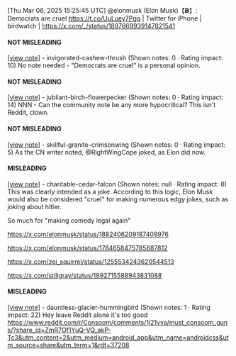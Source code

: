 [Thu Mar 06, 2025 15:25:45 UTC] @elonmusk (Elon Musk)【𝗕】: Democrats are cruel https://t.co/UuLuey7Pgq | Twitter for iPhone | birdwatch | https://x.com/_/status/1897669939147821541

#### NOT MISLEADING

[[view note]](https://x.com/i/birdwatch/n/1897694693414097343) - invigorated-cashew-thrush (Shown notes: 0 · Rating impact: 10)
No note needed - "Democrats are cruel" is a personal opinion.

#### NOT MISLEADING

[[view note]](https://x.com/i/birdwatch/n/1897688628769284496) - jubilant-birch-flowerpecker (Shown notes: 0 · Rating impact: 14)
NNN - Can the community note be any more hypocritical? This isn't Reddit, clown.

#### NOT MISLEADING

[[view note]](https://x.com/i/birdwatch/n/1897694524241056099) - skillful-granite-crimsonwing (Shown notes: 0 · Rating impact: 5)
As the CN writer noted, @RightWingCope joked, as Elon did now.

#### MISLEADING

[[view note]](https://x.com/i/birdwatch/n/1897686572251955563) - charitable-cedar-falcon (Shown notes: null · Rating impact: 8)
This was clearly intended as a joke. According to this logic, Elon Musk would also be considered "cruel" for making numerous edgy jokes, such as joking about hitler.

So much for "making comedy legal again"

https://x.com/elonmusk/status/1882406209187409976

https://x.com/elonmusk/status/1784658475785887812

https://x.com/zei_squirrel/status/1255534243620544513

https://x.com/stillgray/status/1892715588943831088

#### MISLEADING

[[view note]](https://x.com/i/birdwatch/n/1897706357748306299) - dauntless-glacier-hummingbird (Shown notes: 1 · Rating impact: 22)
Hey leave Reddit alone it's too good  
https://www.reddit.com/r/Consoom/comments/1j21vva/must_consoom_guns/?share_id=ZmR7Of1YuQ-VQ_akP-Tc3&utm_content=2&utm_medium=android_app&utm_name=androidcss&utm_source=share&utm_term=1&rdt=37208
